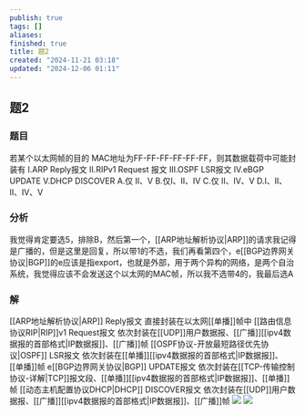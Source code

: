 ```yaml
---
publish: true
tags: []
aliases: 
finished: true
title: 题2
created: "2024-11-21 03:18"
updated: "2024-12-06 01:11"
---
```

## 题2
### 题目
若某个以太网帧的目的 MAC地址为FF-FF-FF-FF-FF-FF，则其数据载荷中可能封装有
I.ARP Reply报文
II.RIPv1 Request 报文
III.OSPF LSR报文
IV.eBGP UPDATE
V.DHCP DISCOVER
A.仅 II、V
B.仅I、II、IV
C.仅 II、IV、V
D.I、II、II、IV、V
### 分析
我觉得肯定要选5，排除B，然后第一个，[[ARP地址解析协议|ARP]]的请求我记得是广播的，但是这里是回复，所以带1的不选，我们再看第四个，e[[BGP边界网关协议|BGP]]的e应该是指export，也就是外部，用于两个异构的网络，是两个自治系统，我觉得应该不会发送这个以太网的MAC帧，所以我不选带4的，我最后选A
### 解
[[ARP地址解析协议|ARP]] Reply报文 直接封装在以太网[[单播]]帧中
[[路由信息协议RIP|RIP]]v1 Request报文 依次封装在[[UDP]]用户数据报、[[广播]][[ipv4数据报的首部格式|IP数据报]]、[[广播]]帧
[[OSPF协议-开放最短路径优先协议|OSPF]] LSR报文 依次封装在[[单播]][[ipv4数据报的首部格式|IP数据报]]、[[单播]]帧
e[[BGP边界网关协议|BGP]] UPDATE报文 依次封装在[[TCP-传输控制协议-详解|TCP]]报文段、[[单播]][[ipv4数据报的首部格式|IP数据报]]、[[单播]]帧
[[动态主机配置协议DHCP|DHCP]] DISCOVER报文 依次封装在[[UDP]]用户数据报、[[广播]][[ipv4数据报的首部格式|IP数据报]]、[[广播]]帧
![](https://img.hwenyi.tech/202411251914049.webp)
![](https://img.hwenyi.tech/202411251914872.webp)

